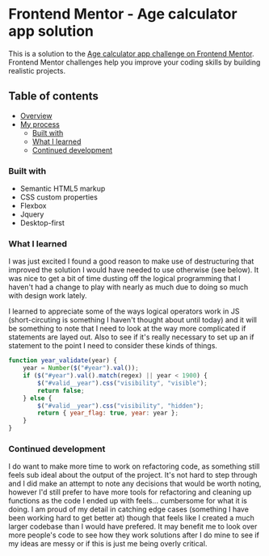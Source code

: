 # Frontend Mentor - Age calculator app solution

This is a solution to the [Age calculator app challenge on Frontend Mentor](https://www.frontendmentor.io/challenges/age-calculator-app-dF9DFFpj-Q). Frontend Mentor challenges help you improve your coding skills by building realistic projects.

## Table of contents

- [Overview](#overview)
- [My process](#my-process)
  - [Built with](#built-with)
  - [What I learned](#what-i-learned)
  - [Continued development](#continued-development)

### Built with

- Semantic HTML5 markup
- CSS custom properties
- Flexbox
- Jquery
- Desktop-first

### What I learned

I was just excited I found a good reason to make use of destructuring that improved the solution I would have needed to use otherwise
(see below). It was nice to get a bit of time dusting off the logical programming that I haven't had a change to play with nearly as much
due to doing so much with design work lately.

I learned to appreciate some of the ways logical operators work in JS (short-circuting is something I haven't thought about until today)
and it will be something to note that I need to look at the way more complicated if statements are layed out. Also to see if it's really
necessary to set up an if statement to the point I need to consider these kinds of things.

```js
function year_validate(year) {
	year = Number($("#year").val());
	if ($("#year").val().match(regex) || year < 1900) {
		$("#valid__year").css("visibility", "visible");
		return false;
	} else {
		$("#valid__year").css("visibility", "hidden");
		return { year_flag: true, year: year };
	}
}
```

### Continued development

I do want to make more time to work on refactoring code, as something still feels sub ideal about the output of the project. It's not hard
to step through and I did make an attempt to note any decisions that would be worth noting, however I'd still prefer to have more tools
for refactoring and cleaning up functions as the code I ended up with feels... cumbersome for what it is doing. I am proud of my detail
in catching edge cases (something I have been working hard to get better at) though that feels like I created a much larger codebase
than I would have prefered. It may benefit me to look over more people's code to see how they work solutions after I do mine to see if my
ideas are messy or if this is just me being overly critical.
